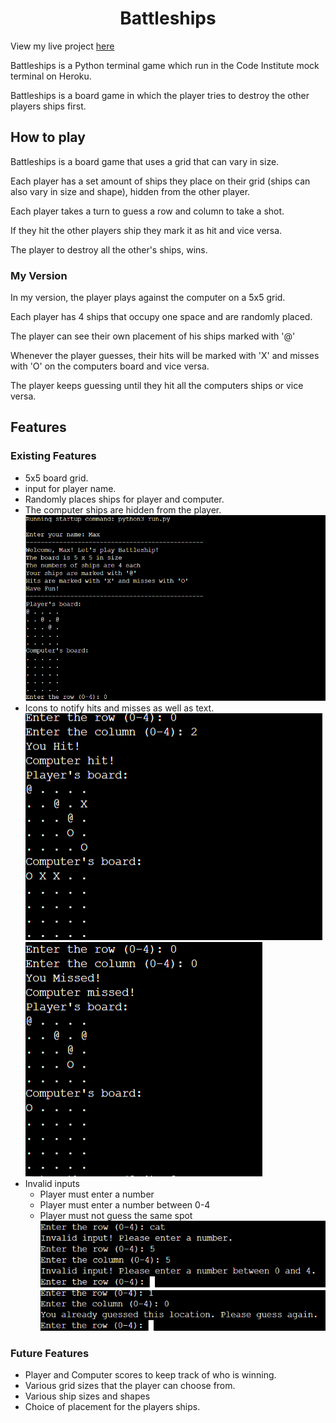 <h1 align="center">Battleships</h1>

View my live project [here](https://battleships-mkm-f442ab38425d.herokuapp.com/)

Battleships is a Python terminal game which run in the Code Institute mock terminal on Heroku.

Battleships is a board game in which the player tries to destroy the other players ships first.

## How to play

Battleships is a board game that uses a grid that can vary in size. 

Each player has a set amount of ships they place on their grid (ships can also vary in size and shape), hidden from the other player.

Each player takes a turn to guess a row and column to take a shot.

If they hit the other players ship they mark it as hit and vice versa.

The player to destroy all the other's ships, wins. 

### My Version

In my version, the player plays against the computer on a 5x5 grid.

Each player has 4 ships that occupy one space and are randomly placed.

The player can see their own placement of his ships marked with '@'

Whenever the player guesses, their hits will be marked with 'X' and misses with 'O' on the computers board and vice versa.

The player keeps guessing until they hit all the computers ships or vice versa.

## Features

### Existing Features
 - 5x5 board grid.
 - input for player name.
 - Randomly places ships for player and computer.
 - The computer ships are hidden from the player.
 ![image of player name input and both boards](assets/images/input-grid.png)
 - Icons to notify hits and misses as well as text.
 ![image of hit and miss icons and text saying player/computer hit/missed](assets/images/hit.png)
 ![image of hit and miss icons and text saying player/computer hit/missed](assets/images/miss.png)
 - Invalid inputs
    - Player must enter a number
    - Player must enter a number between 0-4
    - Player must not guess the same spot
 ![image of invalid inputs](assets/images/invalid.png)
 ![image of invalid inputs](assets/images/previous-guess.png)
### Future Features
 - Player and Computer scores to keep track of who is winning.
 - Various grid sizes that the player can choose from.
 - Various ship sizes and shapes
 - Choice of placement for the players ships.